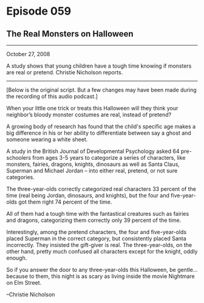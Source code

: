 # Episode 059

## The Real Monsters on Halloween

---

October 27, 2008

A study shows that young children have a tough time knowing if monsters are real or pretend. Christie Nicholson reports.

---

[Below is the original script. But a few changes may have been made during the recording of this audio podcast.]

When your little one trick or treats this Halloween will they think your neighbor’s bloody monster costumes are real, instead of pretend?

A growing body of research has found that the child's specific age makes a big difference in his or her ability to differentiate between say a ghost and someone wearing a white sheet.

A study in the British Journal of Developmental Psychology asked 64 pre-schoolers from ages 3-5 years to categorize a series of characters, like monsters, fairies, dragons, knights, dinosaurs as well as Santa Claus, Superman and Michael Jordan – into either real, pretend, or not sure categories.

The three-year-olds correctly categorized real characters 33 percent of the time (real being Jordan, dinosaurs, and knights), but the four and five-year-olds got them right 74 percent of the time.

All of them had a tough time with the fantastical creatures such as fairies and dragons, categorizing them correctly only 39 percent of the time.

Interestingly, among the pretend characters, the four and five-year-olds placed Superman in the correct category, but consistently placed Santa incorrectly. They insisted the gift-giver is real. The three-year-olds, on the other hand, pretty much confused all characters except for the knight, oddly enough.

So if you answer the door to any three-year-olds this Halloween, be gentle…because to them, this night is as scary as living inside the movie Nightmare on Elm Street.

–Christie Nicholson

